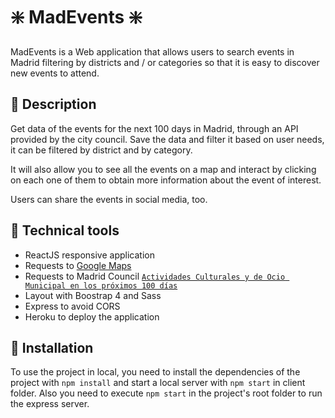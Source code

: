 # ❇️ MadEvents ❇️

MadEvents is a Web application that allows users to search events in Madrid filtering by districts and / or categories so that it is easy to discover new events to attend.

## 🔸 Description

Get data of the events for the next 100 days in Madrid, through an API provided by the city council. Save the data and filter it based on user needs, it can be filtered by district and by category.

It will also allow you to see all the events on a map and interact by clicking on each one of them to obtain more information about the event of interest.

Users can share the events in social media, too.

## 🔸 Technical tools

- ReactJS responsive application
- Requests to [Google Maps](https://developers.google.com/maps/documentation/javascript/tutorial?hl=es)
- Requests to Madrid Council [`Actividades Culturales y de Ocio Municipal en los próximos 100 días`](https://datos.madrid.es/nuevoMadrid/swagger-ui-master-2.2.10/dist/index.html?url=/egobfiles/api.datos.madrid.es.json#!/Actividades32Culturales32y32de32Ocio32Municipal32en32los32pr243ximos3210032d237as/agenda_eventos_culturales_100_json)
- Layout with Boostrap 4 and Sass
- Express to avoid CORS
- Heroku to deploy the application

## 🔸 Installation

To use the project in local, you need to install the dependencies of the project with `npm install` and start a local server with `npm start` in client folder. Also you need to execute `npm start` in the project's root folder to run the express server.
